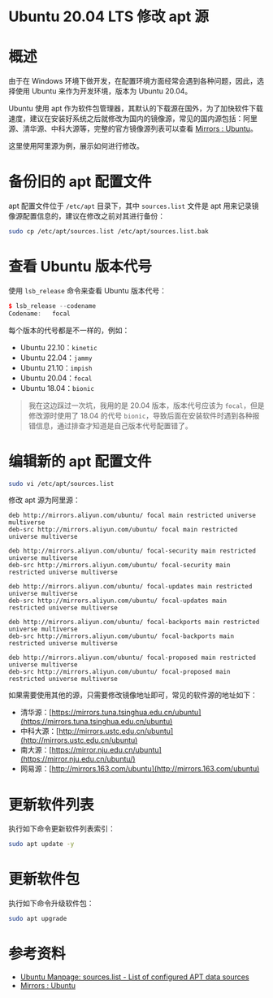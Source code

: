 # Ubuntu 20.04 LTS 修改 apt 源


# 概述

由于在 Windows 环境下做开发，在配置环境方面经常会遇到各种问题，因此，选择使用 Ubuntu 来作为开发环境，版本为 Ubuntu 20.04。

Ubuntu 使用 apt 作为软件包管理器，其默认的下载源在国外，为了加快软件下载速度，建议在安装好系统之后就修改为国内的镜像源，常见的国内源包括：阿里源、清华源、中科大源等，完整的官方镜像源列表可以查看 [Mirrors : Ubuntu](https://launchpad.net/ubuntu/+archivemirrors)。

这里使用阿里源为例，展示如何进行修改。

# 备份旧的 apt 配置文件

apt 配置文件位于 `/etc/apt` 目录下，其中 `sources.list` 文件是 apt 用来记录镜像源配置信息的，建议在修改之前对其进行备份：

```bash
sudo cp /etc/apt/sources.list /etc/apt/sources.list.bak
```

# 查看 Ubuntu 版本代号

使用 `lsb_release` 命令来查看 Ubuntu 版本代号：

```cpp
$ lsb_release --codename
Codename:	focal
```

每个版本的代号都是不一样的，例如：

- Ubuntu 22.10：`kinetic`
- Ubuntu 22.04：`jammy`
- Ubuntu 21.10：`impish`
- Ubuntu 20.04：`focal`
- Ubuntu 18.04：`bionic`

> 我在这边踩过一次坑，我用的是 20.04 版本，版本代号应该为 `focal`，但是修改源时使用了 18.04 的代号 `bionic`，导致后面在安装软件时遇到各种报错信息，通过排查才知道是自己版本代号配置错了。


# 编辑新的 apt 配置文件

```bash
sudo vi /etc/apt/sources.list
```

修改 apt 源为阿里源：

```
deb http://mirrors.aliyun.com/ubuntu/ focal main restricted universe multiverse
deb-src http://mirrors.aliyun.com/ubuntu/ focal main restricted universe multiverse

deb http://mirrors.aliyun.com/ubuntu/ focal-security main restricted universe multiverse
deb-src http://mirrors.aliyun.com/ubuntu/ focal-security main restricted universe multiverse

deb http://mirrors.aliyun.com/ubuntu/ focal-updates main restricted universe multiverse
deb-src http://mirrors.aliyun.com/ubuntu/ focal-updates main restricted universe multiverse

deb http://mirrors.aliyun.com/ubuntu/ focal-backports main restricted universe multiverse
deb-src http://mirrors.aliyun.com/ubuntu/ focal-backports main restricted universe multiverse

deb http://mirrors.aliyun.com/ubuntu/ focal-proposed main restricted universe multiverse
deb-src http://mirrors.aliyun.com/ubuntu/ focal-proposed main restricted universe multiverse
```

如果需要使用其他的源，只需要修改镜像地址即可，常见的软件源的地址如下：

- 清华源：[https://mirrors.tuna.tsinghua.edu.cn/ubuntu](https://mirrors.tuna.tsinghua.edu.cn/ubuntu)
- 中科大源：[http://mirrors.ustc.edu.cn/ubuntu](http://mirrors.ustc.edu.cn/ubuntu)
- 南大源：[https://mirror.nju.edu.cn/ubuntu](https://mirror.nju.edu.cn/ubuntu/)
- 网易源：[http://mirrors.163.com/ubuntu](http://mirrors.163.com/ubuntu)

# 更新软件列表

执行如下命令更新软件列表索引：

```bash
sudo apt update -y
```

# 更新软件包

执行如下命令升级软件包：

```bash
sudo apt upgrade
```

# 参考资料

- [Ubuntu Manpage: sources.list - List of configured APT data sources](https://manpages.ubuntu.com/manpages/focal/man5/sources.list.5.html)
- [Mirrors : Ubuntu](https://launchpad.net/ubuntu/+archivemirrors)
